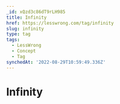 ```yaml
---
_id: xQzd3c86dT9rLH985
title: Infinity
href: https://lesswrong.com/tag/infinity
slug: infinity
type: tag
tags:
  - LessWrong
  - Concept
  - Tag
synchedAt: '2022-08-29T10:59:49.336Z'
---
```

# Infinity

